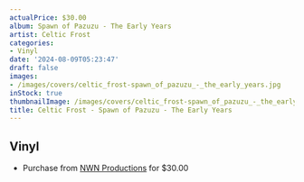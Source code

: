 ```yaml
---
actualPrice: $30.00
album: Spawn of Pazuzu - The Early Years
artist: Celtic Frost
categories:
- Vinyl
date: '2024-08-09T05:23:47'
draft: false
images:
- /images/covers/celtic_frost-spawn_of_pazuzu_-_the_early_years.jpg
inStock: true
thumbnailImage: /images/covers/celtic_frost-spawn_of_pazuzu_-_the_early_years-thumb.jpg
title: Celtic Frost - Spawn of Pazuzu - The Early Years
---
```


## Vinyl
* Purchase from [NWN Productions](http://shop.nwnprod.com/index.php?route=product/product&path=75&product_id=53629&sort=pd.name&order=ASC) for $30.00
